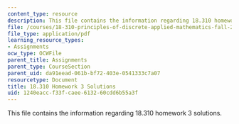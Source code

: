 ```yaml
---
content_type: resource
description: This file contains the information regarding 18.310 homework 3 solutions.
file: /courses/18-310-principles-of-discrete-applied-mathematics-fall-2013/1240eaccf33fcaee613260cdd6b55a3f_MIT18_310F13_Homework3Sol.pdf
file_type: application/pdf
learning_resource_types:
- Assignments
ocw_type: OCWFile
parent_title: Assignments
parent_type: CourseSection
parent_uid: da91eead-061b-bf72-403e-0541333c7a07
resourcetype: Document
title: 18.310 Homework 3 Solutions
uid: 1240eacc-f33f-caee-6132-60cdd6b55a3f
---
```

This file contains the information regarding 18.310 homework 3 solutions.

